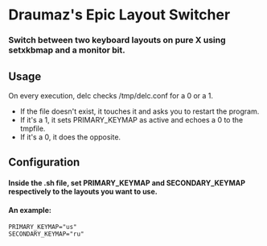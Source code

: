 # Draumaz's Epic Layout Switcher

### Switch between two keyboard layouts on pure X using setxkbmap and a monitor bit.

## Usage

On every execution, delc checks /tmp/delc.conf for a 0 or a 1. 

- If the file doesn't exist, it touches it and asks you to restart the program.
- If it's a 1, it sets PRIMARY_KEYMAP as active and echoes a 0 to the tmpfile. 
- If it's a 0, it does the opposite.

## Configuration

#### Inside the .sh file, set PRIMARY_KEYMAP and SECONDARY_KEYMAP respectively to the layouts you want to use.
#### An example:

```
PRIMARY_KEYMAP="us"
SECONDARY_KEYMAP="ru"
```
